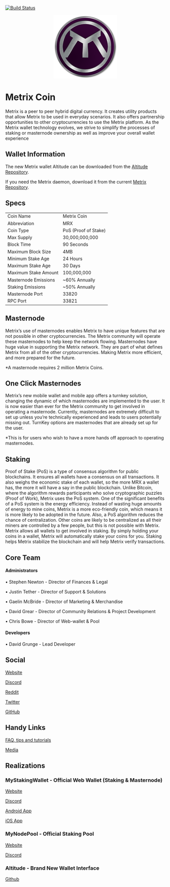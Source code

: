 [![Build Status](https://travis-ci.com/TheLindaProjectInc/Metrix.svg?branch=master)](https://travis-ci.com/TheLindaProjectInc/Metrix)
<p align="center">
    <img src="logo.png">
</p>

# Metrix Coin
Metrix is a peer to peer hybrid digital currency. It creates utility products that allow Metrix to be used in everyday scenarios. It also offers partnership opportunities to other cryptocurrencies to use the Metrix platform. As the Metrix wallet technology evolves, we strive to simplify the processes of staking or masternode ownership as well as improve your overall wallet experience

## Wallet Information
The new Metrix wallet Altitude can be downloaded from the [Altitude Repository](https://github.com/TheLindaProjectInc/Altitude/releases/latest).

If you need the Metrix daemon, download it from the current [Metrix Repository](https://github.com/TheLindaProjectInc/Metrix/releases/latest).

## Specs
<table>
<tr><td>Coin Name</td><td>Metrix Coin</td></tr>
<tr><td>Abbreviation</td><td>MRX</td></tr>
<tr><td>Coin Type</td><td>PoS (Proof of Stake)</td></tr>
<tr><td>Max Supply</td><td>30,000,000,000</td></tr>
<tr><td>Block Time</td><td>90 Seconds</td></tr>
<tr><td>Maximum Block Size</td><td>4MB</td></tr>
<tr><td>Minimum Stake Age</td><td>24 Hours</td></tr>
<tr><td>Maximum Stake Age</td><td>30 Days</td></tr>
<tr><td>Maximum Stake Amount</td><td>100,000,000</td></tr>
<tr><td>Masternode Emissions</td><td>~60% Annually</td></tr>
<tr><td>Staking Emissions</td><td>~50% Annually</td></tr>
<tr><td>Masternode Port</td><td>33820</td></tr>
<tr><td>RPC Port</td><td>33821</td></tr>
</table>

## Masternode
Metrix’s use of masternodes enables Metrix to have unique features that are not possible in other cryptocurrencies. The Metrix community will operate these masternodes to help keep the network flowing. Masternodes have huge value in supporting the Metrix network. They are part of what defines Metrix from all of the other cryptocurrencies. Making Metrix more efficient, and more prepared for the future.

*A masternode requires 2 million Metrix Coins.

## One Click Masternodes
Metrix’s new mobile wallet and mobile app offers a turnkey solution, changing the dynamic of which masternodes are implemented to the user.  It is now easier than ever for the Metrix community to get involved in operating a masternode. Currently, masternodes are extremely difficult to set up unless you’re technically experienced and leads to users potentially missing out. TurnKey options are masternodes that are already set up for the user. 

*This is for users who wish to have a more hands off approach to operating masternodes.

## Staking
Proof of Stake (PoS) is a type of consensus algorithm for public blockchains. It ensures all wallets have a consensus on all transactions. It also weighs the economic stake of each wallet, so the more MRX a wallet has, the more it will have a say in the public blockchain. Unlike Bitcoin, where the algorithm rewards participants who solve cryptographic puzzles (Proof of Work), Metrix uses the PoS system. One of the significant benefits of a PoS system is the energy efficiency. Instead of wasting huge amounts of energy to mine coins, Metrix is a more eco-friendly coin, which means it is more likely to be adopted in the future. Also, a PoS algorithm reduces the chance of centralization. Other coins are likely to be centralized as all their miners are controlled by a few people, but this is not possible with Metrix. Metrix allows all wallets to get involved in staking. By simply holding your coins in a wallet, Metrix will automatically stake your coins for you. Staking helps Metrix stabilize the blockchain and will help Metrix verify transactions.


## Core Team
#### Administrators

•	Stephen Newton - Director of Finances & Legal

•	Justin Tether - Director of Support & Solutions

•	Gaelin McBride - Director of Marketing & Merchandise

•	David Grear - Director of Community Relations & Project Development

•	Chris Bowe - Director of Web-wallet & Pool

#### Developers

•	David Grunge - Lead Developer 

## Social
[Website](https://metrixcoin.com)

[Discord](https://discord.gg/SHNjQBv)

[Reddit](https://www.reddit.com/r/Metrix_Official)

[Twitter](https://twitter.com/lindaproject)

[GitHub](https://github.com/TheLindaProjectInc)


## Handy Links
[FAQ, tips and tutorials](https://github.com/TheLindaProjectInc/Documentation)

[Media](https://github.com/TheLindaProjectInc/Media)

## Realizations

### MyStakingWallet - Official Web Wallet (Staking & Masternode)
[Website](https://www.mystakingwallet.com)

[Discord](https://discord.gg/j4MebEY)

[Android App](https://play.google.com/store/apps/details?id=com.mystakingwallet.app)

[iOS App](https://itunes.apple.com/us/app/linda-my-staking-wallet/id1404883927)

### MyNodePool - Official Staking Pool
[Website](https://www.mynodepool.com)

[Discord](https://discord.gg/2sMJnjk)

### Altitude - Brand New Wallet Interface
[Github](https://github.com/TheLindaProjectInc/Altitude)
